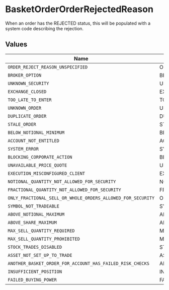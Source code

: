 # BasketOrderOrderRejectedReason

When an order has the REJECTED status, this will be populated with a system code describing the rejection.


## Values

| Name                                                        | Value                                                       |
| ----------------------------------------------------------- | ----------------------------------------------------------- |
| `ORDER_REJECT_REASON_UNSPECIFIED`                           | ORDER_REJECT_REASON_UNSPECIFIED                             |
| `BROKER_OPTION`                                             | BROKER_OPTION                                               |
| `UNKNOWN_SECURITY`                                          | UNKNOWN_SECURITY                                            |
| `EXCHANGE_CLOSED`                                           | EXCHANGE_CLOSED                                             |
| `TOO_LATE_TO_ENTER`                                         | TOO_LATE_TO_ENTER                                           |
| `UNKNOWN_ORDER`                                             | UNKNOWN_ORDER                                               |
| `DUPLICATE_ORDER`                                           | DUPLICATE_ORDER                                             |
| `STALE_ORDER`                                               | STALE_ORDER                                                 |
| `BELOW_NOTIONAL_MINIMUM`                                    | BELOW_NOTIONAL_MINIMUM                                      |
| `ACCOUNT_NOT_ENTITLED`                                      | ACCOUNT_NOT_ENTITLED                                        |
| `SYSTEM_ERROR`                                              | SYSTEM_ERROR                                                |
| `BLOCKING_CORPORATE_ACTION`                                 | BLOCKING_CORPORATE_ACTION                                   |
| `UNAVAILABLE_PRICE_QUOTE`                                   | UNAVAILABLE_PRICE_QUOTE                                     |
| `EXECUTION_MISCONFIGURED_CLIENT`                            | EXECUTION_MISCONFIGURED_CLIENT                              |
| `NOTIONAL_QUANTITY_NOT_ALLOWED_FOR_SECURITY`                | NOTIONAL_QUANTITY_NOT_ALLOWED_FOR_SECURITY                  |
| `FRACTIONAL_QUANTITY_NOT_ALLOWED_FOR_SECURITY`              | FRACTIONAL_QUANTITY_NOT_ALLOWED_FOR_SECURITY                |
| `ONLY_FRACTIONAL_SELL_OR_WHOLE_ORDERS_ALLOWED_FOR_SECURITY` | ONLY_FRACTIONAL_SELL_OR_WHOLE_ORDERS_ALLOWED_FOR_SECURITY   |
| `SYMBOL_NOT_TRADEABLE`                                      | SYMBOL_NOT_TRADEABLE                                        |
| `ABOVE_NOTIONAL_MAXIMUM`                                    | ABOVE_NOTIONAL_MAXIMUM                                      |
| `ABOVE_SHARE_MAXIMUM`                                       | ABOVE_SHARE_MAXIMUM                                         |
| `MAX_SELL_QUANTITY_REQUIRED`                                | MAX_SELL_QUANTITY_REQUIRED                                  |
| `MAX_SELL_QUANTITY_PROHIBITED`                              | MAX_SELL_QUANTITY_PROHIBITED                                |
| `STOCK_TRADES_DISABLED`                                     | STOCK_TRADES_DISABLED                                       |
| `ASSET_NOT_SET_UP_TO_TRADE`                                 | ASSET_NOT_SET_UP_TO_TRADE                                   |
| `ANOTHER_BASKET_ORDER_FOR_ACCOUNT_HAS_FAILED_RISK_CHECKS`   | ANOTHER_BASKET_ORDER_FOR_ACCOUNT_HAS_FAILED_RISK_CHECKS     |
| `INSUFFICIENT_POSITION`                                     | INSUFFICIENT_POSITION                                       |
| `FAILED_BUYING_POWER`                                       | FAILED_BUYING_POWER                                         |